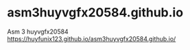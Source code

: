 # asm3huyvgfx20584.github.io
Asm 3 huyvgfx20584
https://huyfunix123.github.io/asm3huyvgfx20584.github.io/
